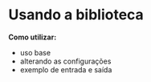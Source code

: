 # Usando a biblioteca

**Como utilizar:**

- uso base
- alterando as configurações
- exemplo de entrada e saída